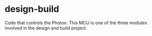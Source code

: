 # design-build
Code that controls the Photon. This MCU is one of the three modules involved in the design and build project.
